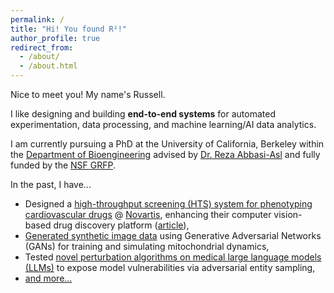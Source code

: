 ```yaml
---
permalink: /
title: "Hi! You found R²!"
author_profile: true
redirect_from: 
  - /about/
  - /about.html
---
```


Nice to meet you! My name's Russell. 

I like designing and building **end-to-end systems** for <span class="highlight">automated experimentation</span>, <span class="highlight">data processing</span>, and <span class="highlight">machine learning/AI data analytics</span>.

I am currently pursuing a PhD at the University of California, Berkeley within the [Department of Bioengineering](https://bioegrad.berkeley.edu/) advised by [Dr. Reza Abbasi-Asl](https://abbasilab.org/) and fully funded by the [NSF GRFP](https://www.nsfgrfp.org/).

In the past, I have...
* Designed a [high-throughput screening (HTS) system for phenotyping cardiovascular drugs](/portfolio/2022-07_novartis_hts_system/) @ [Novartis](https://www.novartis.com/research-and-development), enhancing their computer vision-based drug discovery platform ([article](https://live.novartis.com/article/how-a-drug-target-challenge-gave-rise-to-a-powerful-technology-platform/technology-for-the-heart)),
* [Generated synthetic image data](/portfolio/2023-05_mitogan/) using Generative Adversarial Networks (GANs) for training and simulating mitochondrial dynamics,
* Tested [novel perturbation algorithms on medical large language models (LLMs)](https://arxiv.org/abs/2402.10527) to expose model vulnerabilities via adversarial entity sampling,
* [and more...](/cv/)



